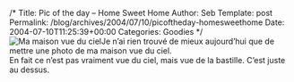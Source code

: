 /*
 Title: Pic of the day &#8211; Home Sweet Home
 Author: Seb
 Template: post
 Permalink: /blog/archives/2004/07/10/picoftheday-homesweethome
 Date: 2004-07-10T11:25:39+00:00
 Categories: Goodies
*/
[<img src="/blog/images/Maison-Vue_du_ciel.TN__.jpg" alt="Ma maison vue du ciel" style="float:left;" />][1]  
Je n&rsquo;ai rien trouv&eacute; de mieux aujourd&rsquo;hui que de mettre une photo de ma maison vue du ciel.  
En fait ce n&rsquo;est pas vraiment vue du ciel, mais vue de la bastille. C&rsquo;est juste au dessus.

 [1]: /blog/images/Maison-Vue_du_ciel.jpg "Lien vers la photo en grande taille"